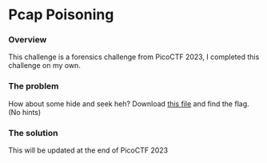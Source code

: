 # Pcap Poisoning

### Overview
This challenge is a forensics challenge from PicoCTF 2023, I completed this challenge on my own.

### The problem
How about some hide and seek heh? Download [this file](https://artifacts.picoctf.net/c/400/trace.pcap) and find the flag.
(No hints)

### The solution
This will be updated at the end of PicoCTF 2023
